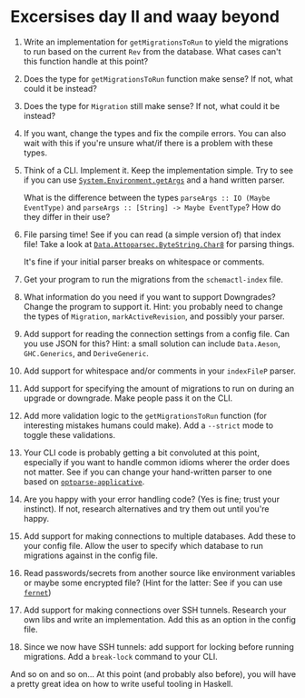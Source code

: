 # Excersises day II and waay beyond

1. Write an implementation for `getMigrationsToRun` to yield the migrations
   to run based on the current `Rev` from the database. What cases can't this
   function handle at this point?

1. Does the type for `getMigrationsToRun` function make sense? If not, what
   could it be instead?

1. Does the type for `Migration` still make sense? If not, what could
   it be instead?

1. If you want, change the types and fix the compile errors. You can also wait
   with this if you're unsure what/if there is a problem with these types.

1. Think of a CLI. Implement it. Keep the implementation simple. Try to see if
   you can use [`System.Environment.getArgs`][getargs] and a hand written
   parser.

   What is the difference between the types `parseArgs :: IO (Maybe EventType)`
   and `parseArgs :: [String] -> Maybe EventType`? How do they differ in their
   use?

1. File parsing time! See if you can read (a simple version of) that index
   file! Take a look at [`Data.Attoparsec.ByteString.Char8`][attoparsec] for
   parsing things.

   It's fine if your initial parser breaks on whitespace or comments.

1. Get your program to run the migrations from the `schemactl-index` file.

1. What information do you need if you want to support Downgrades? Change the
   program to support it. Hint: you probably need to change the types of
   `Migration`, `markActiveRevision`, and possibly your parser.

1. Add support for reading the connection settings from a config file. Can you
   use JSON for this? Hint: a small solution can include `Data.Aeson`,
   `GHC.Generics`, and `DeriveGeneric`.

1. Add support for whitespace and/or comments in your `indexFileP` parser.

1. Add support for specifying the amount of migrations to run on during an
   upgrade or downgrade. Make people pass it on the CLI.

1. Add more validation logic to the `getMigrationsToRun` function (for
   interesting mistakes humans could make). Add a `--strict` mode to toggle
   these validations.

1. Your CLI code is probably getting a bit convoluted at this point, especially
   if you want to handle common idioms wherer the order does not matter. See if
   you can change your hand-written parser to one based on
   [`optparse-applicative`][optparse].

1. Are you happy with your error handling code? (Yes is fine; trust your
   instinct). If not, research alternatives and try them out until you're
   happy.

1. Add support for making connections to multiple databases. Add these to your
   config file. Allow the user to specify which database to run migrations
   against in the config file.

1. Read passwords/secrets from another source like environment variables or
   maybe some encrypted file? (Hint for the latter: See if you can use
   [`fernet`][fernet])

1. Add support for making connections over SSH tunnels. Research your own libs
   and write an implementation. Add this as an option in the config file.

1. Since we now have SSH tunnels: add support for locking before running
   migrations. Add a `break-lock` command to your CLI.

And so on and so on... At this point (and probably also before), you will have
a pretty great idea on how to write useful tooling in Haskell.

[getargs]:https://www.stackage.org/haddock/lts-13.26/base-4.12.0.0/System-Environment.html#v:getArgs
[attoparsec]:https://www.stackage.org/haddock/lts-13.26/attoparsec-0.13.2.2/Data-Attoparsec-ByteString-Char8.html
[optparse]:https://www.stackage.org/lts-13.26/package/optparse-applicative-0.14.3.0
[fernet]:https://github.com/fernet/spec
